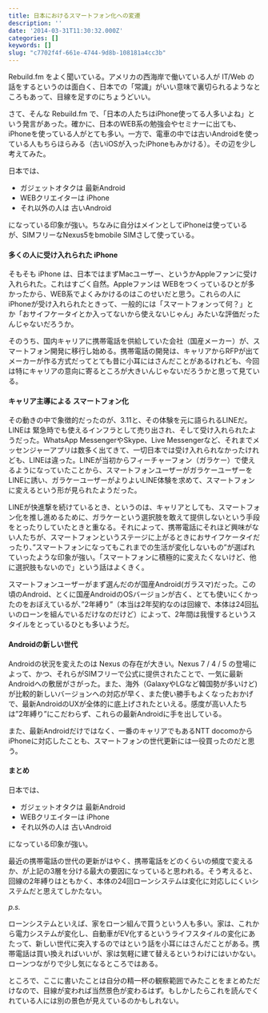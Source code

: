 ```yaml
---
title: 日本におけるスマートフォン化への変遷
description: ''
date: '2014-03-31T11:30:32.000Z'
categories: []
keywords: []
slug: "c7702f4f-661e-4744-9d8b-108181a4cc3b"
---
```

Rebuild.fm をよく聞いている。アメリカの西海岸で働いている人が IT/Web の話をするというのは面白く、日本での「常識」がいい意味で裏切られるようなところもあって、目線を足すのにちょうどいい。

さて、そんな Rebuild.fm で、「日本の人たちはiPhone使ってる人多いよね」という発言があった。確かに、日本のWEB系の勉強会やセミナーに出ても、iPhoneを使っている人がとても多い。一方で、電車の中では古いAndroidを使っている人もちらほらみる（古いiOSが入ったiPhoneもみかける）。その辺を少し考えてみた。

日本では、

*   ガジェットオタクは 最新Android
*   WEBクリエイターは iPhone
*   それ以外の人は 古いAndroid

になっている印象が強い。ちなみに自分はメインとしてiPhoneは使っているが、SIMフリーなNexus5をbmobile SIMさして使っている。

#### 多くの人に受け入れられた iPhone

そもそも iPhone は、日本ではまずMacユーザー、というかAppleファンに受け入れられた。これはすごく自然。Appleファンは WEBをつくっているひとが多かったから、WEB系でよくみかけるのはこのせいだと思う。これらの人にiPhoneが受け入れられたときって、一般的には「スマートフォンって何？」とか「おサイフケータイとか入ってないから使えないじゃん」みたいな評価だったんじゃないだろうか。

そのうち、国内キャリアに携帯電話を供給していた会社（国産メーカー）が、スマートフォン開発に移行し始める。携帯電話の開発は、キャリアからRFPが出てメーカーが作る方式だってとても昔に小耳にはさんだことがあるけれども、今回は特にキャリアの意向に寄るところが大きいんじゃないだろうかと思って見ている。

#### キャリア主導による スマートフォン化

その動きの中で象徴的だったのが、3.11と、その体験を元に語られるLINEだ。LINEは 緊急時でも使えるインフラとして売り出され、そして受け入れられたようだった。WhatsApp MessengerやSkype、Live Messengerなど、それまでメッセンジャーアプリは数多く出てきて、一切日本では受け入れられなかったけれども、LINEは違った。LINEが当初からフィーチャーフォン（ガラケー）で使えるようになっていたことから、スマートフォンユーザーがガラケーユーザーをLINEに誘い、ガラケーユーザーがよりよいLINE体験を求めて、スマートフォンに変えるという形が見られたようだった。

LINEが快進撃を続けているとき、というのは、キャリアとしても、スマートフォン化を推し進めるために、ガラケーという選択肢を敢えて提供しないという手段をとったりしていたときと重なる。それによって、携帯電話にそれほど興味がない人たちが、スマートフォンというステージに上がるときにおサイフケータイだったり、”スマートフォンになってもこれまでの生活が変化しないもの”が選ばれていったような印象が強い。「スマートフォンに積極的に変えたくないけど、他に選択肢もないので」という話はよくきく。

スマートフォンユーザーがまず選んだのが国産Android(ガラスマ)だった。この頃のAndroid、とくに国産AndroidのOSバージョンが古く、とても使いにくかったのをおぼえているが、”2年縛り”（本当は2年契約なのは回線で、本体は24回払いのローンを組んでいるだけなのだけど）によって、2年間は我慢するというスタイルをとっているひとも多いようだ。

#### Androidの新しい世代

Androidの状況を変えたのは Nexus の存在が大きい。Nexus 7 / 4 / 5 の登場によって、かつ、それらがSIMフリーで公式に提供されたことで、一気に最新Androidへの敷居がさがった。また、海外（GalaxyやLGなど韓国勢が多いけど)が比較的新しいバージョンへの対応が早く、また使い勝手もよくなったおかげで、最新AndroidのUXが全体的に底上げされたといえる。感度が高い人たちは”2年縛り”にこだわらず、これらの最新Androidに手を出している。

また、最新Androidだけではなく、一番のキャリアでもあるNTT docomoからiPhoneに対応したことも、スマートフォンの世代更新には一役買ったのだと思う。

#### まとめ

日本では、

*   ガジェットオタクは 最新Android
*   WEBクリエイターは iPhone
*   それ以外の人は 古いAndroid

になっている印象が強い。

最近の携帯電話の世代の更新がはやく、携帯電話をどのくらいの頻度で変えるか、が上記の3層を分ける最大の要因になっていると思われる。そう考えると、回線の2年縛りはともかく、本体の24回ローンシステムは変化に対応しにくいシステムだと思えてしかたない。

_p.s._

ローンシステムといえば、家をローン組んで買うという人も多い。家は、これから電力システムが変化し、自動車がEV化するというライフスタイルの変化にあたって、新しい世代に突入するのではという話を小耳にはさんだことがある。携帯電話は買い換えればいいが、家は気軽に建て替えるというわけにはいかない。ローンつながりで少し気になるところではある。

ところで、ここに書いたことは自分の精一杯の観察範囲でみたことをまとめただけなので、目線が変われば当然景色が変わるはず。もしかしたらこれを読んでくれている人には別の景色が見えているのかもしれない。